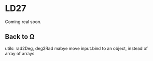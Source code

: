 # LD27

Coming real soon.


## Back to Ω

utils: rad2Deg, deg2Rad
mabye move input.bind to an object, instead of array of arrays
